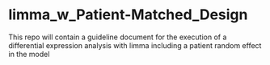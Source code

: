 # limma_w_Patient-Matched_Design
This repo will contain a guideline document for the execution of a differential expression analysis with limma including a patient random effect in the model
